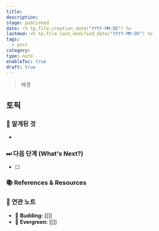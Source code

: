 ```yaml
---
title: 
description: 
stage: published
date: <% tp.file.creation_date("YYYY-MM-DD") %>
lastmod: <% tp.file.last_modified_date("YYYY-MM-DD") %>
tags:
  - post
category: 
type: note
enableToc: true
draft: true
---
```


> 배경

## 토픽




### 🚩 알게된 것

-

### ⏭ 다음 단계 (What's Next?)

- [ ]

### 📚 References & Resources

### 📝 연관 노트

- 🌿 **Budding:** [[]]
- 🌳 **Evergreen:** [[]]
